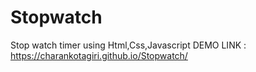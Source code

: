 # Stopwatch
Stop watch timer using Html,Css,Javascript 
DEMO LINK : https://charankotagiri.github.io/Stopwatch/

